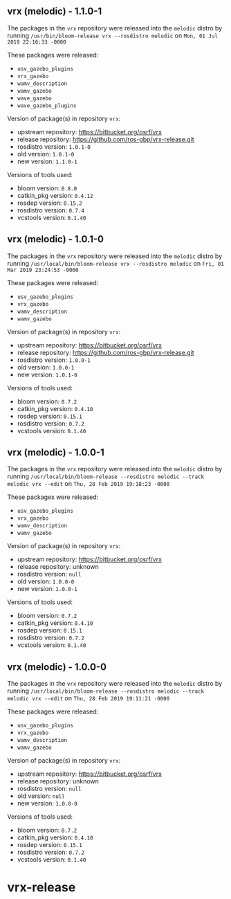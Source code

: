 ## vrx (melodic) - 1.1.0-1

The packages in the `vrx` repository were released into the `melodic` distro by running `/usr/bin/bloom-release vrx --rosdistro melodic` on `Mon, 01 Jul 2019 22:16:33 -0000`

These packages were released:
- `usv_gazebo_plugins`
- `vrx_gazebo`
- `wamv_description`
- `wamv_gazebo`
- `wave_gazebo`
- `wave_gazebo_plugins`

Version of package(s) in repository `vrx`:

- upstream repository: https://bitbucket.org/osrf/vrx
- release repository: https://github.com/ros-gbp/vrx-release.git
- rosdistro version: `1.0.1-0`
- old version: `1.0.1-0`
- new version: `1.1.0-1`

Versions of tools used:

- bloom version: `0.8.0`
- catkin_pkg version: `0.4.12`
- rosdep version: `0.15.2`
- rosdistro version: `0.7.4`
- vcstools version: `0.1.40`


## vrx (melodic) - 1.0.1-0

The packages in the `vrx` repository were released into the `melodic` distro by running `/usr/local/bin/bloom-release vrx --rosdistro melodic` on `Fri, 01 Mar 2019 23:24:53 -0000`

These packages were released:
- `usv_gazebo_plugins`
- `vrx_gazebo`
- `wamv_description`
- `wamv_gazebo`

Version of package(s) in repository `vrx`:

- upstream repository: https://bitbucket.org/osrf/vrx
- release repository: https://github.com/ros-gbp/vrx-release.git
- rosdistro version: `1.0.0-1`
- old version: `1.0.0-1`
- new version: `1.0.1-0`

Versions of tools used:

- bloom version: `0.7.2`
- catkin_pkg version: `0.4.10`
- rosdep version: `0.15.1`
- rosdistro version: `0.7.2`
- vcstools version: `0.1.40`


## vrx (melodic) - 1.0.0-1

The packages in the `vrx` repository were released into the `melodic` distro by running `/usr/local/bin/bloom-release --rosdistro melodic --track melodic vrx --edit` on `Thu, 28 Feb 2019 19:18:23 -0000`

These packages were released:
- `usv_gazebo_plugins`
- `vrx_gazebo`
- `wamv_description`
- `wamv_gazebo`

Version of package(s) in repository `vrx`:

- upstream repository: https://bitbucket.org/osrf/vrx
- release repository: unknown
- rosdistro version: `null`
- old version: `1.0.0-0`
- new version: `1.0.0-1`

Versions of tools used:

- bloom version: `0.7.2`
- catkin_pkg version: `0.4.10`
- rosdep version: `0.15.1`
- rosdistro version: `0.7.2`
- vcstools version: `0.1.40`


## vrx (melodic) - 1.0.0-0

The packages in the `vrx` repository were released into the `melodic` distro by running `/usr/local/bin/bloom-release --rosdistro melodic --track melodic vrx --edit` on `Thu, 28 Feb 2019 19:11:21 -0000`

These packages were released:
- `usv_gazebo_plugins`
- `vrx_gazebo`
- `wamv_description`
- `wamv_gazebo`

Version of package(s) in repository `vrx`:

- upstream repository: https://bitbucket.org/osrf/vrx
- release repository: unknown
- rosdistro version: `null`
- old version: `null`
- new version: `1.0.0-0`

Versions of tools used:

- bloom version: `0.7.2`
- catkin_pkg version: `0.4.10`
- rosdep version: `0.15.1`
- rosdistro version: `0.7.2`
- vcstools version: `0.1.40`


# vrx-release